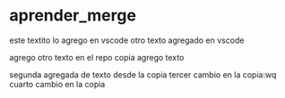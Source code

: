 # aprender_merge

este textito lo agrego en vscode
otro texto agregado en vscode

agrego otro texto en el repo copia
agrego texto

segunda agregada de texto desde la copia
tercer cambio en la copia:wq
cuarto cambio en la copia

